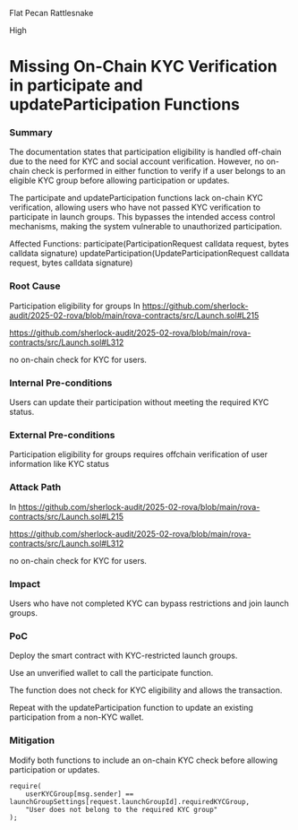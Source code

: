 Flat Pecan Rattlesnake

High

# Missing On-Chain KYC Verification in participate and updateParticipation Functions

### Summary

The documentation states that participation eligibility is handled off-chain due to the need for KYC and social account verification. However, no on-chain check is performed in either function to verify if a user belongs to an eligible KYC group before allowing participation or updates.

The participate and updateParticipation functions lack on-chain KYC verification, allowing users who have not passed KYC verification to participate in launch groups. This bypasses the intended access control mechanisms, making the system vulnerable to unauthorized participation.

Affected Functions:
participate(ParticipationRequest calldata request, bytes calldata signature)
updateParticipation(UpdateParticipationRequest calldata request, bytes calldata signature)

### Root Cause

Participation eligibility for groups 
In https://github.com/sherlock-audit/2025-02-rova/blob/main/rova-contracts/src/Launch.sol#L215

https://github.com/sherlock-audit/2025-02-rova/blob/main/rova-contracts/src/Launch.sol#L312

no on-chain check for KYC for users.

### Internal Pre-conditions

Users can update their participation without meeting the required KYC status.

### External Pre-conditions

Participation eligibility for groups requires offchain verification of user information like KYC status

### Attack Path

In https://github.com/sherlock-audit/2025-02-rova/blob/main/rova-contracts/src/Launch.sol#L215

https://github.com/sherlock-audit/2025-02-rova/blob/main/rova-contracts/src/Launch.sol#L312

no on-chain check for KYC for users.

### Impact

Users who have not completed KYC can bypass restrictions and join launch groups.

### PoC

Deploy the smart contract with KYC-restricted launch groups.

Use an unverified wallet to call the participate function.

The function does not check for KYC eligibility and allows the transaction.

Repeat with the updateParticipation function to update an existing participation from a non-KYC wallet.

### Mitigation

Modify both functions to include an on-chain KYC check before allowing participation or updates.

```solidity
require(
    userKYCGroup[msg.sender] == launchGroupSettings[request.launchGroupId].requiredKYCGroup,
    "User does not belong to the required KYC group"
);

```